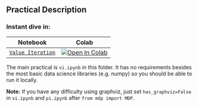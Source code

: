 ## Practical Description

### Instant dive in:

| Notebook                        | Colab                                                                                                                                                                                      |
| ------------------------------- | ------------------------------------------------------------------------------------------------------------------------------------------------------------------------------------------ |
| [`Value Iteration`](./vi.ipynb) | [![Open In Colab](https://colab.research.google.com/assets/colab-badge.svg)](https://colab.research.google.com/github/lulmil/llp131-practicals/blob/master/session01_model_based/vi.ipynb) |

The main practical is `vi.ipynb` in this folder. It has no requirements besides the most basic data science libraries (e.g. numpy) so you should be able to run it locally.

**Note:** If you have any difficulty using graphviz, just set `has_graphviz=False` in `vi.ipynb` and `pi.ipynb` after `from mdp import MDP`.
